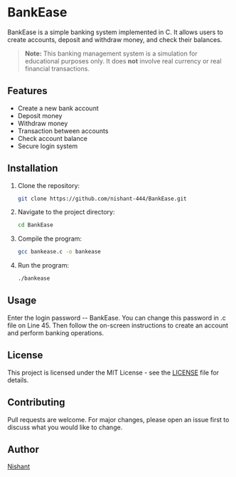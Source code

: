 # BankEase

BankEase is a simple banking system implemented in C. It allows users to create accounts, deposit and withdraw money, and check their balances.

> **Note:** This banking management system is a simulation for educational purposes only. It does **not** involve real currency or real financial transactions.

## Features
- Create a new bank account
- Deposit money
- Withdraw money
- Transaction between accounts
- Check account balance
- Secure login system

## Installation
1. Clone the repository:
   ```sh
   git clone https://github.com/nishant-444/BankEase.git
   ```
2. Navigate to the project directory:
   ```sh
   cd BankEase
   ```
3. Compile the program:
   ```sh
   gcc bankease.c -o bankease
   ```
4. Run the program:
   ```sh
   ./bankease
   ```

## Usage
Enter the login password -- BankEase.
You can change this password in .c file on Line 45.
Then follow the on-screen instructions to create an account and perform banking operations.

## License
This project is licensed under the MIT License - see the [LICENSE](https://github.com/Nishant-444/BankEase/blob/main/LICENSE) file for details.

## Contributing
Pull requests are welcome. For major changes, please open an issue first to discuss what you would like to change.

## Author
[Nishant](www.github.com/nishant-444)
